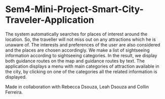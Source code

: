 # Sem4-Mini-Project-Smart-City-Traveler-Application

 The system automatically searches for places of interest around the location. So, the traveller will not miss out on any attractions which he is unaware of. The interests and preferences of the user are also considered and the places are chosen accordingly.
 We make a list of sightseeing information according to sightseeing categories. In the result, we display both guidance routes on the map and guidance routes by text. The application displays a menu with main categories of attraction available in the city, by clicking on one of the categories all the related information is displayed.
 

Made in collaboration with Rebecca Dsouza, Leah Dsouza and Collin Ferreira.
